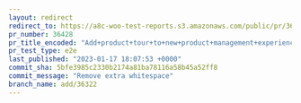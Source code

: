 ```yaml
---
layout: redirect
redirect_to: https://a8c-woo-test-reports.s3.amazonaws.com/public/pr/36428/e2e/index.html
pr_number: 36428
pr_title_encoded: "Add+product+tour+to+new+product+management+experience"
pr_test_type: e2e
last_published: "2023-01-17 18:07:53 +0000"
commit_sha: 5bfe3985c2330b2174a81ba78116a58b45a52ff8
commit_message: "Remove extra whitespace"
branch_name: add/36322
---
```

